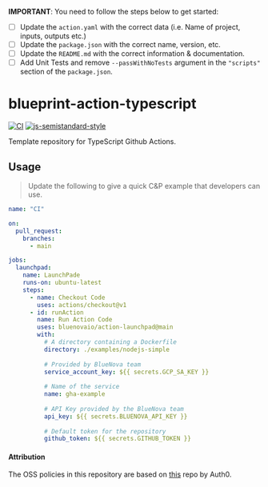 **IMPORTANT**: You need to follow the steps below to get started:

- [ ] Update the `action.yaml` with the correct data (i.e. Name of project, inputs, outputs etc.)
- [ ] Update the `package.json` with the correct name, version, etc.
- [ ] Update the `README.md` with the correct information & documentation.
- [ ] Add Unit Tests and remove `--passWithNoTests` argument in the `"scripts"` section of the `package.json`.

# blueprint-action-typescript

[![CI](https://github.com/bluenovaio/alpha-launchpad-action/actions/workflows/ci.yaml/badge.svg)](https://github.com/bluenovaio/alpha-launchpad-action/actions/workflows/ci.yaml)
[![js-semistandard-style](https://img.shields.io/badge/code%20style-semistandard-brightgreen.svg?style=flat-square)](https://github.com/standard/semistandard)

Template repository for TypeScript Github Actions.

## Usage
> Update the following to give a quick C&P example that developers can use.

```yaml
name: "CI"

on:
  pull_request:
    branches:
      - main

jobs:
  launchpad:
    name: LaunchPade
    runs-on: ubuntu-latest
    steps:
      - name: Checkout Code
        uses: actions/checkout@v1
      - id: runAction
        name: Run Action Code
        uses: bluenovaio/action-launchpad@main 
        with:
          # A directory containing a Dockerfile
          directory: ./examples/nodejs-simple
          
          # Provided by BlueNova team
          service_account_key: ${{ secrets.GCP_SA_KEY }}
          
          # Name of the service
          name: gha-example
          
          # API Key provided by the BlueNova team
          api_key: ${{ secrets.BLUENOVA_API_KEY }}
          
          # Default token for the repository
          github_token: ${{ secrets.GITHUB_TOKEN }}
```

#### Attribution

The OSS policies in this repository are based on [this](https://github.com/auth0/open-source-template) repo by Auth0.
